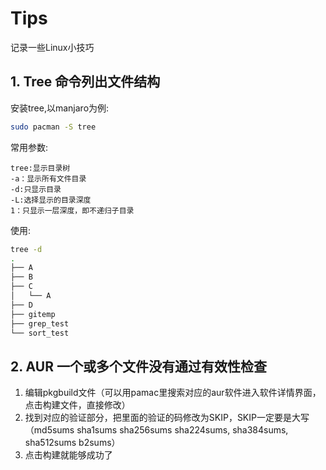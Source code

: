 # Tips

记录一些Linux小技巧

## 1. Tree 命令列出文件结构

安装tree,以manjaro为例:

```sh
sudo pacman -S tree
```

常用参数:

```
tree:显示目录树 
-a：显示所有文件目录
-d:只显示目录 
-L:选择显示的目录深度 
1：只显示一层深度，即不递归子目录
```

使用:

```sh
tree -d
.
├── A
├── B
├── C
│   └── A
├── D
├── gitemp
├── grep_test
└── sort_test
```

## 2. AUR 一个或多个文件没有通过有效性检查

1. 编辑pkgbuild文件（可以用pamac里搜索对应的aur软件进入软件详情界面，点击构建文件，直接修改）
2. 找到对应的验证部分，把里面的验证的码修改为SKIP，SKIP一定要是大写（md5sums sha1sums sha256sums sha224sums, sha384sums, sha512sums b2sums）
3. 点击构建就能够成功了



